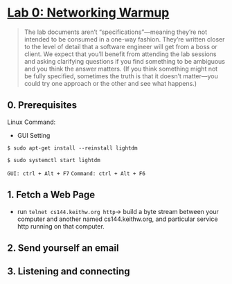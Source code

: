 
# [Lab 0: Networking Warmup](https://cs144.github.io/assignments/lab0.pdf)

> The lab documents aren’t “specifications”—meaning they’re not intended to be consumed in a one-way fashion. They’re written closer to the level of detail that a software engineer will get from a boss or client. We expect that you’ll benefit from attending the lab sessions and asking clarifying questions if you find something to be ambiguous and you think the answer matters. (If you think something might not be fully specified, sometimes the truth is that it doesn’t matter—you could try one approach or the other and see what happens.)

## 0. Prerequisites

Linux Command:

- GUI Setting

```$ sudo apt-get install --reinstall lightdm```

```$ sudo systemctl start lightdm```

```GUI: ctrl + Alt + F7```
```Command: ctrl + Alt + F6```


## 1. Fetch a Web Page

* run ```telnet cs144.keithw.org http```-> build a byte stream between your computer and another named cs144.keithw.org, and particular service http running on that computer.


## 2. Send yourself an email


## 3. Listening and connecting
